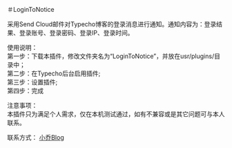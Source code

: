 ＃LoginToNotice

采用Send Cloud邮件对Typecho博客的登录消息进行通知。通知内容为：登录结果、登录账号、登录密码、登录IP、登录时间。

使用说明：<br>
第一步：下载本插件，修改文件夹名为“LoginToNotice”，并放在usr/plugins/目录中；<br>
第二步：在Typecho后台启用插件;<br>
第三步：设置插件;<br>
第四步：完成<br>

注意事项：<br>
本插件只为满足个人需求，仅在本机测试通过，如有不兼容或是其它问题可与本人联系。

联系方式：
<a href="https://iqdw.cc/">小乔Blog</a>
